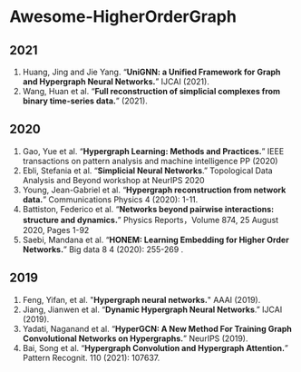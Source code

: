# Awesome-HigherOrderGraph


## 2021
1. Huang, Jing and Jie Yang. “**UniGNN: a Unified Framework for Graph and Hypergraph Neural Networks.**” IJCAI (2021).
2. Wang, Huan et al. “**Full reconstruction of simplicial complexes from binary time-series data.**” (2021).

## 2020
1. Gao, Yue et al. “**Hypergraph Learning: Methods and Practices.**” IEEE transactions on pattern analysis and machine intelligence PP (2020)
2. Ebli, Stefania et al. “**Simplicial Neural Networks**.” Topological Data Analysis and Beyond workshop at NeurIPS 2020
3. Young, Jean-Gabriel et al. “**Hypergraph reconstruction from network data.**” Communications Physics 4 (2020): 1-11.
4. Battiston, Federico et al. “**Networks beyond pairwise interactions: structure and dynamics.**” Physics Reports，Volume 874, 25 August 2020, Pages 1-92
5. Saebi, Mandana et al. “**HONEM: Learning Embedding for Higher Order Networks.**” Big data 8 4 (2020): 255-269 .

## 2019
1. Feng, Yifan, et al. "**Hypergraph neural networks.**" AAAI (2019).
2. Jiang, Jianwen et al. “**Dynamic Hypergraph Neural Networks**.” IJCAI (2019).
3. Yadati, Naganand et al. “**HyperGCN: A New Method For Training Graph Convolutional Networks on Hypergraphs.**” NeurIPS (2019).
4. Bai, Song et al. “**Hypergraph Convolution and Hypergraph Attention.**” Pattern Recognit. 110 (2021): 107637.
